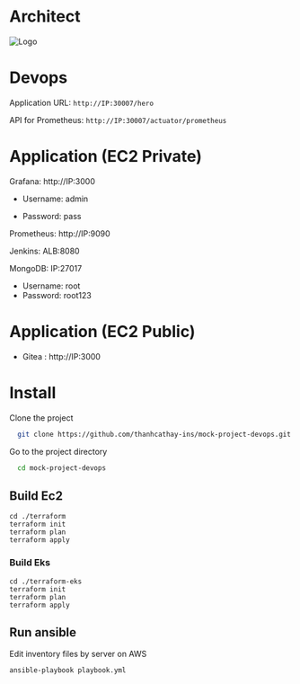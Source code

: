 


# Architect
![Logo](https://github.com/thanhcathay-ins/mock-project-devops/issues/1#issue-2402784393)
# Devops

Application URL: `http://IP:30007/hero`

API for Prometheus: `http://IP:30007/actuator/prometheus`

# Application (EC2 Private)

Grafana: http://IP:3000

 - Username: admin

 - Password: pass

Prometheus: http://IP:9090

Jenkins: ALB:8080

MongoDB: IP:27017
 - Username: root
 - Password: root123

# Application (EC2 Public)
- Gitea : http://IP:3000

# Install
Clone the project

```bash
  git clone https://github.com/thanhcathay-ins/mock-project-devops.git
```

Go to the project directory

```bash
  cd mock-project-devops
```

## Build Ec2
```
cd ./terraform
terraform init
terraform plan
terraform apply
```

### Build Eks
```
cd ./terraform-eks
terraform init
terraform plan
terraform apply
```

## Run ansible

Edit inventory files by server on AWS

```
ansible-playbook playbook.yml
```

